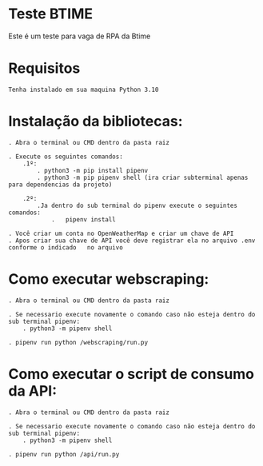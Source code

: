 # Teste BTIME

Este é um teste para vaga de RPA da Btime

# Requisitos

    Tenha instalado em sua maquina Python 3.10

# Instalação da bibliotecas:

    . Abra o terminal ou CMD dentro da pasta raiz

    . Execute os seguintes comandos:
        .1º:
            . python3 -m pip install pipenv
            . python3 -m pip pipenv shell (ira criar subterminal apenas para dependencias da projeto)

        .2º:
            .Ja dentro do sub terminal do pipenv execute o seguintes comandos:
                .   pipenv install

    . Você criar um conta no OpenWeatherMap e criar um chave de API
    . Apos criar sua chave de API você deve registrar ela no arquivo .env conforme o indicado   no arquivo

# Como executar webscraping:

    . Abra o terminal ou CMD dentro da pasta raiz

    . Se necessario execute novamente o comando caso não esteja dentro do sub terminal pipenv:
        . python3 -m pipenv shell

    . pipenv run python /webscraping/run.py

# Como executar o script de consumo da API:

    . Abra o terminal ou CMD dentro da pasta raiz

    . Se necessario execute novamente o comando caso não esteja dentro do sub terminal pipenv:
        . python3 -m pipenv shell

    . pipenv run python /api/run.py
